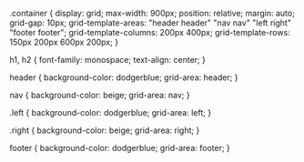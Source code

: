 .container {
  display: grid;
  max-width: 900px;
  position: relative;
  margin: auto;
  grid-gap: 10px;
  grid-template-areas: "header header"
    									 "nav nav"
                       "left right"
                       "footer footer";
  grid-template-columns: 200px 400px;
  grid-template-rows: 150px 200px 600px 200px;
}

h1, h2 {
  font-family: monospace;
  text-align: center;
}

header {
  background-color: dodgerblue;
  grid-area: header;
}

nav {
  background-color: beige;
  grid-area: nav;
}

.left {
  background-color: dodgerblue;
  grid-area: left;
}

.right {
  background-color: beige;
  grid-area: right;
}

footer {
  background-color: dodgerblue;
  grid-area: footer;
}